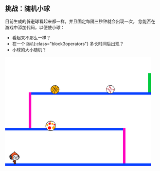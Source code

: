 ## 挑战：随机小球

目前生成的躲避球看起来都一样，并且固定每隔三秒钟就会出现一次。 您能否在游戏中添加代码，以便使小球：

+ 看起来不那么一样？
+ 在一个 `随机`{:class="block3operators"} 多长时间后出现？
+ 小球的大小随机？

![截图](images/dodge-ball-random.png)